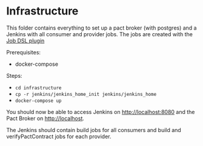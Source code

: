 # Infrastructure

This folder contains everything to set up a pact broker (with postgres) and
a Jenkins with all consumer and provider jobs. The jobs are created with the [Job DSL plugin](https://jenkinsci.github.io/job-dsl-plugin/)

Prerequisites:
- docker-compose

Steps:
- ``cd infrastructure``
- ``cp -r jenkins/jenkins_home_init jenkins/jenkins_home``
- ``docker-compose up``

You should now be able to access Jenkins on <http://localhost:8080> and the Pact Broker on <http://localhost>.

The Jenkins should contain build jobs for all consumers and build and verifyPactContract jobs for each provider.

